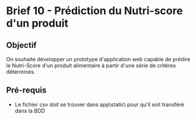 # Brief 10 - Prédiction du Nutri-score d'un produit

## Objectif
On souhaite développer un prototype d'application web capable de prédire le Nutri-Score d'un produit alimentaire à partir d'une série de critères déterminés.

## Pré-requis
- Le fichier csv doit se trouver dans app\static\ pour qu'il soit transféré dans la BDD
## 
